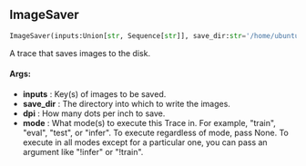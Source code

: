 ## ImageSaver
```python
ImageSaver(inputs:Union[str, Sequence[str]], save_dir:str='/home/ubuntu/vivek', dpi:int=300, mode:Union[str, Set[str]]=('eval', 'test')) -> None
```
A trace that saves images to the disk.

#### Args:

* **inputs** :  Key(s) of images to be saved.
* **save_dir** :  The directory into which to write the images.
* **dpi** :  How many dots per inch to save.
* **mode** :  What mode(s) to execute this Trace in. For example, "train", "eval", "test", or "infer". To execute            regardless of mode, pass None. To execute in all modes except for a particular one, you can pass an argument            like "!infer" or "!train".    